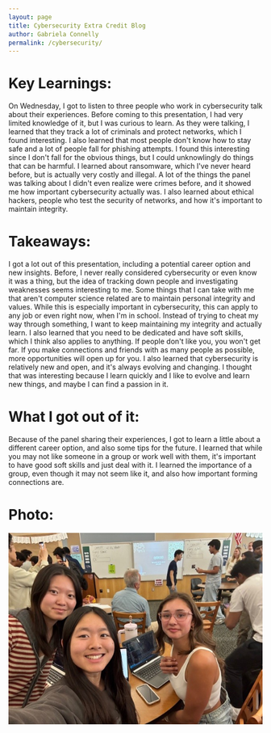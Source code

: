 ```yaml
---
layout: page
title: Cybersecurity Extra Credit Blog
author: Gabriela Connelly
permalink: /cybersecurity/
---
```


# Key Learnings:
On Wednesday, I got to listen to three people who work in cybersecurity talk about their experiences. Before coming to this presentation, I had very limited knowledge of it, but I was curious to learn. As they were talking, I learned that they track a lot of criminals and protect networks, which I found interesting. I also learned that most people don't know how to stay safe and a lot of people fall for phishing attempts. I found this interesting since I don't fall for the obvious things, but I could unknowlingly do things that can be harmful. I learned about ransomware, which I've never heard before, but is actually very costly and illegal. A lot of the things the panel was talking about I didn't even realize were crimes before, and it showed me how important cybersecurity actually was. I also learned about ethical hackers, people who test the security of networks, and how it's important to maintain integrity.

# Takeaways:
I got a lot out of this presentation, including a potential career option and new insights. Before, I never really considered cybersecurity or even know it was a thing, but the idea of tracking down people and investigating weaknesses seems interesting to me. Some things that I can take with me that aren't computer science related are to maintain personal integrity and values. While this is especially important in cybersecurity, this can apply to any job or even right now, when I'm in school. Instead of trying to cheat my way through something, I want to keep maintaining my integrity and actually learn. I also learned that you need to be dedicated and have soft skills, which I think also applies to anything. If people don't like you, you won't get far. If you make connections and friends with as many people as possible, more opportunities will open up for you. I also learned that cybersecurity is relatively new and open, and it's always evolving and changing. I thought that was interesting because I learn quickly and I like to evolve and learn new things, and maybe I can find a passion in it.

# What I got out of it:
Because of the panel sharing their experiences, I got to learn a little about a different career option, and also some tips for the future. I learned that while you may not like someone in a group or work well with them, it's important to have good soft skills and just deal with it. I learned the importance of a group, even though it may not seem like it, and also how important forming connections are. 


# Photo:
![img](../images/cybersecurity.jpg)




